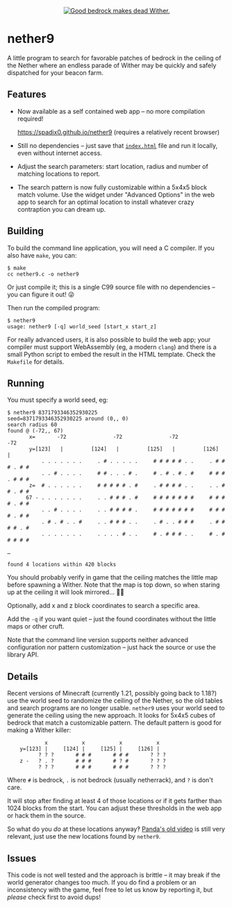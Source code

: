 <p align="center">
<a href="https://spadix0.github.io/nether9"><img src="https://repository-images.githubusercontent.com/778403487/0d2743e5-8b58-4726-8eb9-addd6e7b3c95" alt="Good bedrock makes dead Wither."></a>
</p>

# nether9

A little program to search for favorable patches of bedrock in the ceiling of
the Nether where an endless parade of Wither may be quickly and safely
dispatched for your beacon farm.


## Features

* Now available as a self contained web app – no more compilation required!

  https://spadix0.github.io/nether9 (requires a relatively recent browser)

* Still no dependencies – just save that [`index.html`](index.html) file and
  run it locally, even without internet access.

* Adjust the search parameters: start location, radius and number of matching
  locations to report.

* The search pattern is now fully customizable within a 5x4x5 block match
  volume.  Use the widget under "Advanced Options" in the web app to search
  for an optimal location to install whatever crazy contraption you can dream
  up.


## Building

To build the command line application, you will need a C compiler.  If you
also have `make`, you can:

```console
$ make
cc nether9.c -o nether9
```

Or just compile it; this is a single C99 source file with no dependencies –
you can figure it out!  😜

Then run the compiled program:

```console
$ nether9
usage: nether9 [-q] world_seed [start_x start_z]
```

For really advanced users, it is also possible to build the web app; your
compiler must support WebAssembly (eg, a modern `clang`) and there is a small
Python script to embed the result in the HTML template.  Check the `Makefile`
for details.


## Running

You must specify a world seed, eg:

```console
$ nether9 8371793346352930225
seed=8371793346352930225 around (0,, 0)
search radius 60
found @ (-72,, 67)
       x=       -72               -72               -72               -72
       y=[123]   |         [124]   |         [125]   |         [126]   |
           . . . . . . .     . # . . . . .     # # # # # . .     . # # # . # #
           . . # . . . .     # # . . . # .     # . # . # . #     # # # . # # #
       z=  # . . . . . .     # # # # # . #     . # # # # . .     . . # # . # #
      67 - . . . . . . .     . . # # # . #     # # # # # # #     # # # # . # #
           . . # . . . .     . . # # # # .     # # # # # # #     # # # # . # #
           . # . # . . #     . . # # # . .     . # . . # # #     . # # # # . #
           . . . . . . .     . . . . # . .     # . # # # . .     # . # # # # #

…

found 4 locations within 420 blocks
```

You should probably verify in game that the ceiling matches the little map
before spawning a Wither.  Note that the map is top down, so when staring up
at the ceiling it will look mirrored…  😵‍💫

Optionally, add x and z block coordinates to search a specific area.

Add the `-q` if you want quiet – just the found coordinates without the little
maps or other cruft.

Note that the command line version supports neither advanced configuration nor
pattern customization – just hack the source or use the library API.


## Details

Recent versions of Minecraft (currently 1.21, possibly going back to 1.18?)
use the world seed to randomize the ceiling of the Nether, so the old tables
and search programs are no longer usable.  `nether9` uses your world seed to
generate the ceiling using the new approach.  It looks for 5x4x5 cubes of
bedrock that match a customizable pattern.  The default pattern is good for
making a Wither killer:

```console
            x           x           x           x
    y=[123] |     [124] |     [125] |     [126] |
          ? ? ?       # # #       # # #       ? ? ?
    z -   ? . ?       # # #       # ? #       ? ? ?
          ? ? ?       # # #       # # #       ? ? ?
```

Where `#` is bedrock, `.` is not bedrock (usually netherrack), and `?` is
don't care.

It will stop after finding at least 4 of those locations or if it gets farther
than 1024 blocks from the start.  You can adjust these thresholds in the web
app or hack them in the source.

So what do you *do* at these locations anyway‽  [Panda's old video] is still
very relevant, just use the new locations found by `nether9`.

[Panda's old video]: https://www.youtube.com/watch?v=hx4I2zz_6do


## Issues

This code is not well tested and the approach is brittle – it may break if the
world generator changes too much.  If you do find a problem or an
inconsistency with the game, feel free to let us know by reporting it, but
*please* check first to avoid dups!
